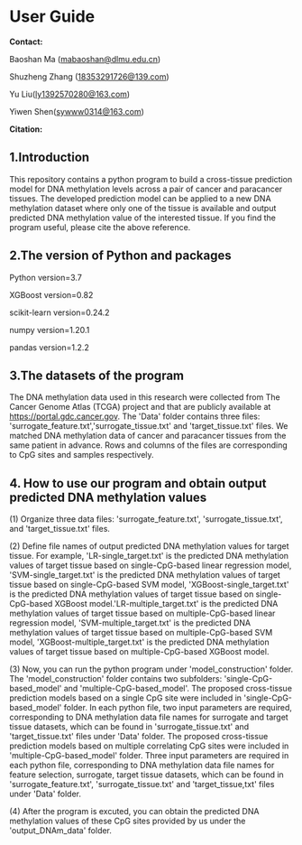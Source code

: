 # User Guide

**Contact:**

Baoshan Ma (mabaoshan@dlmu.edu.cn)

Shuzheng Zhang (18353291726@139.com)

Yu Liu(ly1392570280@163.com)

Yiwen Shen(sywww0314@163.com)

**Citation:**

## 1.Introduction

This repository contains a python program to build a cross-tissue prediction model for DNA methylation levels across a pair of cancer and paracancer tissues. The developed prediction model can be applied to a new DNA methylation dataset where only one of the tissue is available and output predicted DNA methylation value of the interested tissue. If you find the program useful, please cite the above reference.

## 2.The version of Python and packages

Python version=3.7

XGBoost version=0.82

scikit-learn version=0.24.2

numpy version=1.20.1

pandas version=1.2.2

## 3.The datasets of the program

The DNA methylation data used in this research were collected from The Cancer Genome Atlas (TCGA) project and that are publicly available at https://portal.gdc.cancer.gov. The 'Data' folder contains three files: 'surrogate_feature.txt','surrogate_tissue.txt' and 'target_tissue.txt' files. We matched DNA methylation data of cancer and paracancer tissues from the same patient in advance. Rows and columns of the files are corresponding to CpG sites and samples respectively.

## 4. How to use our program and obtain output predicted DNA methylation values

(1) Organize three data files: 'surrogate_feature.txt', 'surrogate_tissue.txt', and 'target_tissue.txt' files.

(2) Define file names of output predicted DNA methylation values for target tissue. For example, 'LR-single_target.txt' is the predicted DNA methylation values of target tissue based on single-CpG-based linear regression model, 'SVM-single_target.txt' is the predicted DNA methylation values of target tissue based on single-CpG-based SVM model, 'XGBoost-single_target.txt' is the predicted DNA methylation values of target tissue based on single-CpG-based XGBoost model.'LR-multiple_target.txt' is the predicted DNA methylation values of target tissue based on multiple-CpG-based linear regression model, 'SVM-multiple_target.txt' is the predicted DNA methylation values of target tissue based on multiple-CpG-based SVM model, 'XGBoost-multiple_target.txt' is the predicted DNA methylation values of target tissue based on multiple-CpG-based XGBoost model.

(3) Now, you can run the python program under 'model_construction' folder. The 'model_construction' folder contains two subfolders: 'single-CpG-based_model' and 'multiple-CpG-based_model'. The proposed cross-tissue prediction models based on a single CpG site were included in 'single-CpG-based_model' folder. In each python file, two input parameters are required, corresponding to DNA methylation data file names for surrogate and target tissue datasets, which can be found in 'surrogate_tissue.txt' and 'target_tissue.txt' files under 'Data' folder. The proposed cross-tissue prediction models based on multiple correlating CpG sites were included in 'multiple-CpG-based_model' folder. Three input parameters are required in each python file, corresponding to DNA methylation data file names for feature selection, surrogate, target tissue datasets, which can be found in 'surrogate_feature.txt', 'surrogate_tissue.txt' and 'target_tissue,txt' files under 'Data' folder.

(4) After the program is excuted, you can obtain the predicted DNA methylation values of these CpG sites provided by us under the 'output_DNAm_data' folder. 
